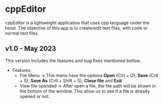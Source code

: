 # cppEditor
cppEditor is a lightweight application that uses cpp language under the hood.
The objective of this app is to create/edit text files, with code or normal text files.

## v1.0 - May 2023
This version includes the features and bug fixes mentioned bellow.
* Features:
    * File Menu -> This menu have the options **Open** (Ctrl + O), **Save** (Crtl + S), **Save As** (Crtl + Shift + S), **Close file** and **Exit**
    * View file opended -> After open a file, the file path will be shown in the bottom of the window. This allow us to see if a file is already opened or not.
